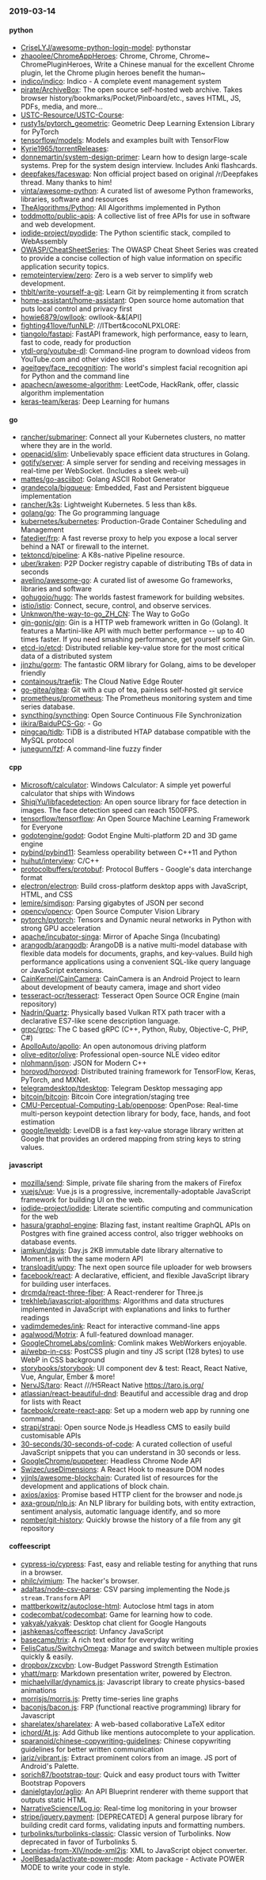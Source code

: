 ### 2019-03-14

#### python
* [CriseLYJ/awesome-python-login-model](https://github.com/CriseLYJ/awesome-python-login-model): pythonstar
* [zhaoolee/ChromeAppHeroes](https://github.com/zhaoolee/ChromeAppHeroes): Chrome, Chrome, Chrome~ ChromePluginHeroes, Write a Chinese manual for the excellent Chrome plugin, let the Chrome plugin heroes benefit the human~
* [indico/indico](https://github.com/indico/indico): Indico - A complete event management system
* [pirate/ArchiveBox](https://github.com/pirate/ArchiveBox):  The open source self-hosted web archive. Takes browser history/bookmarks/Pocket/Pinboard/etc., saves HTML, JS, PDFs, media, and more...
* [USTC-Resource/USTC-Course](https://github.com/USTC-Resource/USTC-Course): 
* [rusty1s/pytorch_geometric](https://github.com/rusty1s/pytorch_geometric): Geometric Deep Learning Extension Library for PyTorch
* [tensorflow/models](https://github.com/tensorflow/models): Models and examples built with TensorFlow
* [Kyrie1965/torrentReleases](https://github.com/Kyrie1965/torrentReleases): 
* [donnemartin/system-design-primer](https://github.com/donnemartin/system-design-primer): Learn how to design large-scale systems. Prep for the system design interview. Includes Anki flashcards.
* [deepfakes/faceswap](https://github.com/deepfakes/faceswap): Non official project based on original /r/Deepfakes thread. Many thanks to him!
* [vinta/awesome-python](https://github.com/vinta/awesome-python): A curated list of awesome Python frameworks, libraries, software and resources
* [TheAlgorithms/Python](https://github.com/TheAlgorithms/Python): All Algorithms implemented in Python
* [toddmotto/public-apis](https://github.com/toddmotto/public-apis): A collective list of free APIs for use in software and web development.
* [iodide-project/pyodide](https://github.com/iodide-project/pyodide): The Python scientific stack, compiled to WebAssembly
* [OWASP/CheatSheetSeries](https://github.com/OWASP/CheatSheetSeries): The OWASP Cheat Sheet Series was created to provide a concise collection of high value information on specific application security topics.
* [remoteinterview/zero](https://github.com/remoteinterview/zero): Zero is a web server to simplify web development.
* [thblt/write-yourself-a-git](https://github.com/thblt/write-yourself-a-git): Learn Git by reimplementing it from scratch
* [home-assistant/home-assistant](https://github.com/home-assistant/home-assistant):  Open source home automation that puts local control and privacy first
* [howie6879/owllook](https://github.com/howie6879/owllook): owllook-&&[API]
* [fighting41love/funNLP](https://github.com/fighting41love/funNLP): //ITbert&cocoNLPXLORE:
* [tiangolo/fastapi](https://github.com/tiangolo/fastapi): FastAPI framework, high performance, easy to learn, fast to code, ready for production
* [ytdl-org/youtube-dl](https://github.com/ytdl-org/youtube-dl): Command-line program to download videos from YouTube.com and other video sites
* [ageitgey/face_recognition](https://github.com/ageitgey/face_recognition): The world's simplest facial recognition api for Python and the command line
* [apachecn/awesome-algorithm](https://github.com/apachecn/awesome-algorithm): LeetCode, HackRank, offer, classic algorithm implementation
* [keras-team/keras](https://github.com/keras-team/keras): Deep Learning for humans

#### go
* [rancher/submariner](https://github.com/rancher/submariner): Connect all your Kubernetes clusters, no matter where they are in the world.
* [openacid/slim](https://github.com/openacid/slim): Unbelievably space efficient data structures in Golang.
* [gotify/server](https://github.com/gotify/server): A simple server for sending and receiving messages in real-time per WebSocket. (Includes a sleek web-ui)
* [mattes/go-asciibot](https://github.com/mattes/go-asciibot): Golang ASCII Robot Generator
* [grandecola/bigqueue](https://github.com/grandecola/bigqueue): Embedded, Fast and Persistent bigqueue implementation
* [rancher/k3s](https://github.com/rancher/k3s): Lightweight Kubernetes. 5 less than k8s.
* [golang/go](https://github.com/golang/go): The Go programming language
* [kubernetes/kubernetes](https://github.com/kubernetes/kubernetes): Production-Grade Container Scheduling and Management
* [fatedier/frp](https://github.com/fatedier/frp): A fast reverse proxy to help you expose a local server behind a NAT or firewall to the internet.
* [tektoncd/pipeline](https://github.com/tektoncd/pipeline): A K8s-native Pipeline resource.
* [uber/kraken](https://github.com/uber/kraken): P2P Docker registry capable of distributing TBs of data in seconds
* [avelino/awesome-go](https://github.com/avelino/awesome-go): A curated list of awesome Go frameworks, libraries and software
* [gohugoio/hugo](https://github.com/gohugoio/hugo): The worlds fastest framework for building websites.
* [istio/istio](https://github.com/istio/istio): Connect, secure, control, and observe services.
* [Unknwon/the-way-to-go_ZH_CN](https://github.com/Unknwon/the-way-to-go_ZH_CN): The Way to GoGo 
* [gin-gonic/gin](https://github.com/gin-gonic/gin): Gin is a HTTP web framework written in Go (Golang). It features a Martini-like API with much better performance -- up to 40 times faster. If you need smashing performance, get yourself some Gin.
* [etcd-io/etcd](https://github.com/etcd-io/etcd): Distributed reliable key-value store for the most critical data of a distributed system
* [jinzhu/gorm](https://github.com/jinzhu/gorm): The fantastic ORM library for Golang, aims to be developer friendly
* [containous/traefik](https://github.com/containous/traefik): The Cloud Native Edge Router
* [go-gitea/gitea](https://github.com/go-gitea/gitea): Git with a cup of tea, painless self-hosted git service
* [prometheus/prometheus](https://github.com/prometheus/prometheus): The Prometheus monitoring system and time series database.
* [syncthing/syncthing](https://github.com/syncthing/syncthing): Open Source Continuous File Synchronization
* [iikira/BaiduPCS-Go](https://github.com/iikira/BaiduPCS-Go):  - Go
* [pingcap/tidb](https://github.com/pingcap/tidb): TiDB is a distributed HTAP database compatible with the MySQL protocol
* [junegunn/fzf](https://github.com/junegunn/fzf):  A command-line fuzzy finder

#### cpp
* [Microsoft/calculator](https://github.com/Microsoft/calculator): Windows Calculator: A simple yet powerful calculator that ships with Windows
* [ShiqiYu/libfacedetection](https://github.com/ShiqiYu/libfacedetection): An open source library for face detection in images. The face detection speed can reach 1500FPS.
* [tensorflow/tensorflow](https://github.com/tensorflow/tensorflow): An Open Source Machine Learning Framework for Everyone
* [godotengine/godot](https://github.com/godotengine/godot): Godot Engine  Multi-platform 2D and 3D game engine
* [pybind/pybind11](https://github.com/pybind/pybind11): Seamless operability between C++11 and Python
* [huihut/interview](https://github.com/huihut/interview):  C/C++
* [protocolbuffers/protobuf](https://github.com/protocolbuffers/protobuf): Protocol Buffers - Google's data interchange format
* [electron/electron](https://github.com/electron/electron): Build cross-platform desktop apps with JavaScript, HTML, and CSS
* [lemire/simdjson](https://github.com/lemire/simdjson): Parsing gigabytes of JSON per second
* [opencv/opencv](https://github.com/opencv/opencv): Open Source Computer Vision Library
* [pytorch/pytorch](https://github.com/pytorch/pytorch): Tensors and Dynamic neural networks in Python with strong GPU acceleration
* [apache/incubator-singa](https://github.com/apache/incubator-singa): Mirror of Apache Singa (Incubating)
* [arangodb/arangodb](https://github.com/arangodb/arangodb):  ArangoDB is a native multi-model database with flexible data models for documents, graphs, and key-values. Build high performance applications using a convenient SQL-like query language or JavaScript extensions.
* [CainKernel/CainCamera](https://github.com/CainKernel/CainCamera): CainCamera is an Android Project to learn about development of beauty camera, image and short video
* [tesseract-ocr/tesseract](https://github.com/tesseract-ocr/tesseract): Tesseract Open Source OCR Engine (main repository)
* [Nadrin/Quartz](https://github.com/Nadrin/Quartz): Physically based Vulkan RTX path tracer with a declarative ES7-like scene description language.
* [grpc/grpc](https://github.com/grpc/grpc): The C based gRPC (C++, Python, Ruby, Objective-C, PHP, C#)
* [ApolloAuto/apollo](https://github.com/ApolloAuto/apollo): An open autonomous driving platform
* [olive-editor/olive](https://github.com/olive-editor/olive): Professional open-source NLE video editor
* [nlohmann/json](https://github.com/nlohmann/json): JSON for Modern C++
* [horovod/horovod](https://github.com/horovod/horovod): Distributed training framework for TensorFlow, Keras, PyTorch, and MXNet.
* [telegramdesktop/tdesktop](https://github.com/telegramdesktop/tdesktop): Telegram Desktop messaging app
* [bitcoin/bitcoin](https://github.com/bitcoin/bitcoin): Bitcoin Core integration/staging tree
* [CMU-Perceptual-Computing-Lab/openpose](https://github.com/CMU-Perceptual-Computing-Lab/openpose): OpenPose: Real-time multi-person keypoint detection library for body, face, hands, and foot estimation
* [google/leveldb](https://github.com/google/leveldb): LevelDB is a fast key-value storage library written at Google that provides an ordered mapping from string keys to string values.

#### javascript
* [mozilla/send](https://github.com/mozilla/send): Simple, private file sharing from the makers of Firefox
* [vuejs/vue](https://github.com/vuejs/vue):  Vue.js is a progressive, incrementally-adoptable JavaScript framework for building UI on the web.
* [iodide-project/iodide](https://github.com/iodide-project/iodide): Literate scientific computing and communication for the web
* [hasura/graphql-engine](https://github.com/hasura/graphql-engine): Blazing fast, instant realtime GraphQL APIs on Postgres with fine grained access control, also trigger webhooks on database events.
* [iamkun/dayjs](https://github.com/iamkun/dayjs):  Day.js 2KB immutable date library alternative to Moment.js with the same modern API
* [transloadit/uppy](https://github.com/transloadit/uppy): The next open source file uploader for web browsers 
* [facebook/react](https://github.com/facebook/react): A declarative, efficient, and flexible JavaScript library for building user interfaces.
* [drcmda/react-three-fiber](https://github.com/drcmda/react-three-fiber): A React-renderer for Three.js
* [trekhleb/javascript-algorithms](https://github.com/trekhleb/javascript-algorithms):  Algorithms and data structures implemented in JavaScript with explanations and links to further readings
* [vadimdemedes/ink](https://github.com/vadimdemedes/ink):  React for interactive command-line apps
* [agalwood/Motrix](https://github.com/agalwood/Motrix): A full-featured download manager.
* [GoogleChromeLabs/comlink](https://github.com/GoogleChromeLabs/comlink): Comlink makes WebWorkers enjoyable.
* [ai/webp-in-css](https://github.com/ai/webp-in-css): PostCSS plugin and tiny JS script (128 bytes) to use WebP in CSS background
* [storybooks/storybook](https://github.com/storybooks/storybook): UI component dev & test: React, React Native, Vue, Angular, Ember & more!
* [NervJS/taro](https://github.com/NervJS/taro):  React ///H5React Native  https://taro.js.org/
* [atlassian/react-beautiful-dnd](https://github.com/atlassian/react-beautiful-dnd): Beautiful and accessible drag and drop for lists with React
* [facebook/create-react-app](https://github.com/facebook/create-react-app): Set up a modern web app by running one command.
* [strapi/strapi](https://github.com/strapi/strapi):  Open source Node.js Headless CMS to easily build customisable APIs
* [30-seconds/30-seconds-of-code](https://github.com/30-seconds/30-seconds-of-code): A curated collection of useful JavaScript snippets that you can understand in 30 seconds or less.
* [GoogleChrome/puppeteer](https://github.com/GoogleChrome/puppeteer): Headless Chrome Node API
* [Swizec/useDimensions](https://github.com/Swizec/useDimensions): A React Hook to measure DOM nodes
* [yjjnls/awesome-blockchain](https://github.com/yjjnls/awesome-blockchain): Curated list of resources for the development and applications of block chain.
* [axios/axios](https://github.com/axios/axios): Promise based HTTP client for the browser and node.js
* [axa-group/nlp.js](https://github.com/axa-group/nlp.js): An NLP library for building bots, with entity extraction, sentiment analysis, automatic language identify, and so more
* [pomber/git-history](https://github.com/pomber/git-history): Quickly browse the history of a file from any git repository

#### coffeescript
* [cypress-io/cypress](https://github.com/cypress-io/cypress): Fast, easy and reliable testing for anything that runs in a browser.
* [philc/vimium](https://github.com/philc/vimium): The hacker's browser.
* [adaltas/node-csv-parse](https://github.com/adaltas/node-csv-parse): CSV parsing implementing the Node.js `stream.Transform` API
* [mattberkowitz/autoclose-html](https://github.com/mattberkowitz/autoclose-html): Autoclose html tags in atom
* [codecombat/codecombat](https://github.com/codecombat/codecombat): Game for learning how to code.
* [yakyak/yakyak](https://github.com/yakyak/yakyak): Desktop chat client for Google Hangouts
* [jashkenas/coffeescript](https://github.com/jashkenas/coffeescript): Unfancy JavaScript
* [basecamp/trix](https://github.com/basecamp/trix): A rich text editor for everyday writing
* [FelisCatus/SwitchyOmega](https://github.com/FelisCatus/SwitchyOmega): Manage and switch between multiple proxies quickly & easily.
* [dropbox/zxcvbn](https://github.com/dropbox/zxcvbn): Low-Budget Password Strength Estimation
* [yhatt/marp](https://github.com/yhatt/marp): Markdown presentation writer, powered by Electron.
* [michaelvillar/dynamics.js](https://github.com/michaelvillar/dynamics.js): Javascript library to create physics-based animations
* [morrisjs/morris.js](https://github.com/morrisjs/morris.js): Pretty time-series line graphs
* [baconjs/bacon.js](https://github.com/baconjs/bacon.js): FRP (functional reactive programming) library for Javascript
* [sharelatex/sharelatex](https://github.com/sharelatex/sharelatex): A web-based collaborative LaTeX editor
* [ichord/At.js](https://github.com/ichord/At.js): Add Github like mentions autocomplete to your application.
* [sparanoid/chinese-copywriting-guidelines](https://github.com/sparanoid/chinese-copywriting-guidelines): Chinese copywriting guidelines for better written communication
* [jariz/vibrant.js](https://github.com/jariz/vibrant.js): Extract prominent colors from an image. JS port of Android's Palette.
* [sorich87/bootstrap-tour](https://github.com/sorich87/bootstrap-tour): Quick and easy product tours with Twitter Bootstrap Popovers
* [danielgtaylor/aglio](https://github.com/danielgtaylor/aglio): An API Blueprint renderer with theme support that outputs static HTML
* [NarrativeScience/Log.io](https://github.com/NarrativeScience/Log.io): Real-time log monitoring in your browser
* [stripe/jquery.payment](https://github.com/stripe/jquery.payment): [DEPRECATED] A general purpose library for building credit card forms, validating inputs and formatting numbers.
* [turbolinks/turbolinks-classic](https://github.com/turbolinks/turbolinks-classic): Classic version of Turbolinks. Now deprecated in favor of Turbolinks 5.
* [Leonidas-from-XIV/node-xml2js](https://github.com/Leonidas-from-XIV/node-xml2js): XML to JavaScript object converter.
* [JoelBesada/activate-power-mode](https://github.com/JoelBesada/activate-power-mode): Atom package - Activate POWER MODE to write your code in style.
